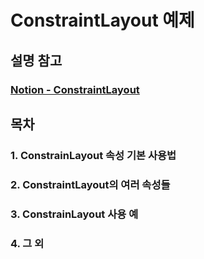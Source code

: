 # ConstraintLayout 예제
## 설명 참고
### <a href="https://spectacled-plastic-a9d.notion.site/ConstraintLayout-9b99921bb55842b899fd4ea47133d1c4">Notion - ConstraintLayout</a>

## 목차
### 1. ConstrainLayout 속성 기본 사용법
### 2. ConstraintLayout의 여러 속성들
### 3. ConstrainLayout 사용 예
### 4. 그 외

